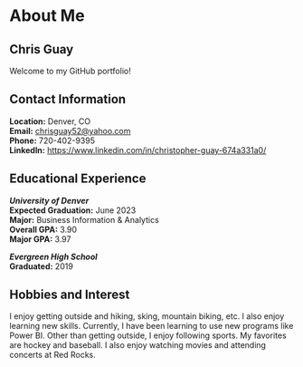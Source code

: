# About Me
## Chris Guay

Welcome to my GitHub portfolio!

## Contact Information
**Location:** Denver, CO<br>
**Email:** chrisguay52@yahoo.com<br>
**Phone:** 720-402-9395<br> 
**LinkedIn:** https://www.linkedin.com/in/christopher-guay-674a331a0/

## Educational Experience
***University of Denver*** <br>
**Expected Graduation:** June 2023 <br>
**Major:** Business Information & Analytics<br> 
**Overall GPA:** 3.90 <br>
**Major GPA:** 3.97 <br>

***Evergreen High School***<br>
**Graduated:** 2019

## Hobbies and Interest
I enjoy getting outside and hiking, sking, mountain biking, etc. I also enjoy learning new skills. Currently, I have been learning to use new programs like Power BI. Other than getting outside, I enjoy following sports. My favorites are hockey and baseball. I also enjoy watching movies and attending concerts at Red Rocks. 
